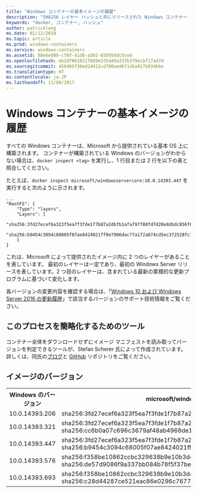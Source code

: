 ```yaml
---
title: "Windows コンテナーの基本イメージの履歴"
description: "SHA256 レイヤー ハッシュと共にリリースされた Windows コンテナー イメージの一覧"
keywords: "docker, コンテナー, ハッシュ"
author: patricklang
ms.date: 01/12/2018
ms.topic: article
ms.prod: windows-containers
ms.service: windows-containers
ms.assetid: 88e6e080-cf8f-41d8-a301-035959dc5ce0
ms.openlocfilehash: eb2df861021f889e335d49a337b379ecbf17a47d
ms.sourcegitcommit: 456485f36ed2d412cd708aed671d5a917b934bbe
ms.translationtype: HT
ms.contentlocale: ja-JP
ms.lasthandoff: 11/08/2017
---
```

# <a name="windows-container-base-image-history"></a>Windows コンテナーの基本イメージの履歴

すべての Windows コンテナーは、Microsoft から提供されている基本 OS 上に構築されます。 コンテナーが構築されている Windows のバージョンがわからない場合は、`docker inspect <tag>` を実行し、1 行目または 2 行を以下の表と照合してください。

たとえば、`docker inspect microsoft/windowsservercore:10.0.14393.447` を実行すると次のように示されます。

```
...
"RootFS": {
    "Type": "layers",
    "Layers": [
        "sha256:3fd27ecef6a323f5ea7f3fde1f7b87a2dbfb1afa797f88fd7d20e8dbdc856f67",
        "sha256:b9454c3094c68005f07ae8424021ff0e7906dac77a172a874cd5ec372528fc15"
    ]
}
```

これは、Microsoft によって提供されたイメージ内に 2 つのレイヤーがあることを表しています。 最初のレイヤーは一定であり、最初の Windows Server リリースを表しています。2 つ目のレイヤーは、含まれている最新の累積的な更新プログラムに基づいて変化します。

各バージョンの変更内容を確認する場合は、「[Windows 10 および Windows Server 2016 の更新履歴](https://support.microsoft.com/en-us/help/12387/windows-10-update-history)」で該当するバージョンのサポート技術情報をご覧ください。


## <a name="tools-to-simplify-this-process"></a>このプロセスを簡略化するためのツール

コンテナー全体をダウンロードせずにイメージ マニフェストを読み取ってバージョンを判定できるツールが、Stefan Scherer 氏によって作成されています。 詳しくは、同氏の[ブログ](https://stefanscherer.github.io/winspector/)と [GitHub](https://github.com/StefanScherer/winspector) リポジトリをご覧ください。


## <a name="image-versions"></a>イメージのバージョン

<table>
    <tr>
        <th>Windows のバージョン</th>
        <th>microsoft/windowsservercore</th>
        <th>microsoft/nanoserver</th>
    </tr>
    <tr>
        <td>10.0.14393.206</td>
        <td>sha256:3fd27ecef6a323f5ea7f3fde1f7b87a2dbfb1afa797f88fd7d20e8dbdc856f67</td>
        <td>sha256:342d4e407550c52261edd20cd901b5ce438f0b1e940336de3978210612365063</td>
    </tr>
    <tr>
        <td>10.0.14393.321</td>
        <td>sha256:3fd27ecef6a323f5ea7f3fde1f7b87a2dbfb1afa797f88fd7d20e8dbdc856f67<br/>
        sha256:cc6b0a07c696c3679af48ab4968de1b42d35e568f3d1d72df21f0acb52592e0b</td>
        <td>sha256:342d4e407550c52261edd20cd901b5ce438f0b1e940336de3978210612365063<br/>
        sha256:2c195a33d84d936c7b8542a8d9890a2a550e7558e6ac73131b130e5730b9a3a5</td>
    </tr>
    <tr>
        <td>10.0.14393.447</td>
        <td>sha256:3fd27ecef6a323f5ea7f3fde1f7b87a2dbfb1afa797f88fd7d20e8dbdc856f67<br/>
        sha256:b9454c3094c68005f07ae8424021ff0e7906dac77a172a874cd5ec372528fc15</td>
        <td>sha256:342d4e407550c52261edd20cd901b5ce438f0b1e940336de3978210612365063<br/>
        sha256:c8606bedb07a714a6724b8f88ce85b71eaf5a1c80b4c226e069aa3ccbbe69154</td>
    </tr>
    <tr>
        <td>10.0.14393.576</td>
        <td>sha256:f358be10862ccbc329638b9e10b3d497dd7cd28b0e8c7931b4a545c88d7f7cd6<br/>
        sha256:de57d9086f9a337bb084b78f5f37be4c8f1796f56a1cd3ec8d8d1c9c77eb693c</td>
        <td>sha256:6c357baed9f5177e8c8fd1fa35b39266f329535ec8801385134790eb08d8787d<br/>
        sha256:0d812bf7a7032db75770c3d5b92c0ac9390ca4a9efa0d90ba2f55ccb16515381</td>
    </tr>
    <tr>
        <td>10.0.14393.693</td>
        <td>sha256:f358be10862ccbc329638b9e10b3d497dd7cd28b0e8c7931b4a545c88d7f7cd6<br/>
        sha256:c28d44287ce521eac86e0296c7677f5d8ca1e86d1e45e7618ec900da08c95df3</td>
        <td>sha256:6c357baed9f5177e8c8fd1fa35b39266f329535ec8801385134790eb08d8787d<br/>
        sha256:dd33c5d8d8b3c230886132c328a7801547f13de1dac9a629e2739164a285b3ab</td>
    </tr>
</table>

